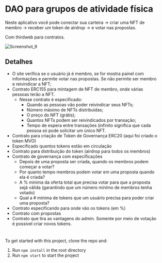 # DAO para grupos de atividade física

Neste aplicativo você pode conectar sua carteira → criar uma NFT de membro → receber um token de airdrop → e votar nas propostas.

Com thirdweb para contratos.

![Screenshot_9](https://user-images.githubusercontent.com/29384128/191643735-461a42ca-3646-48ab-acd8-289b9c3dcd23.png)

## **Detalhes**

- O site verifica se o usuário já é membro, se for mostra painel com informações e permite votar nas propostas. Se não permite ser membro e reivindicar a NFT;
- Contrato ERC155 para mintagem de NFT de membro, onde várias pessoas terão a NFT. 
  - Nesse contrato é especificado:
    - Quando as pessoas vão poder reivindicar seus NFTs;
    - Número máximo de NFTs distribuidas;
    - O preço do NFT (grátis);
    - Quantos NFTs podem ser reivindicados por transação;
    - Tempo de espera entre transações (infinito significa que cada pessoa só pode solicitar um único NFT.
- Contrato para criação de Token de Governança ERC20 (aqui foi criado o token MVO)
- Especificado quantos tokens estão em circulação
- Contrato para distribuição do token (airdrop para todos os membros)
- Contrato de governança com especificações
  - Depois de uma proposta ser criada, quando os membros podem começar a votar?
  - Por quanto tempo membros podem votar em uma proposta quando ela é criada?
  - A % mínima da oferta total que precisa votar para que a proposta sejá válida (garantindo que um número minímo de membros tenha votado)
  - Qual a # mínima de tokens que um usuário precisa para poder criar uma proposta?
- Contrato especificando para onde vão os tokens (em %)
- Contrato com propostas
- Contrato que tira as vantagens do admin. Somente por meio de votação é possível criar novos tokens.


#
To get started with this project, clone the repo and:

1. Run `npm install` in the root directory
2. Run `npm start` to start the project
